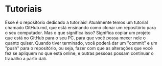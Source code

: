 # Tutoriais

Esse é o repositório dedicado a tutoriais!
Atualmente temos um tutorial chamado GitHub.md, que está ensinando como clonar um repositório para o seu computador.
Mas o que significa isso? Significa copiar um projeto que está no GitHub para o seu PC, para que você possa mexer nele o quanto quiser. Quando tiver terminado, você poderá dar um "commit" e um "push" para o repositório, ou seja, fazer com que as alterações que você fez se apliquem no que está online, e outras pessoas possam continuar o trabalho a partir dali.
